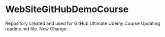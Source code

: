 # WebSiteGitHubDemoCourse
Repository created and used for GitHub Ultimate Udemy Course
Updating readme.md file.
New Change.

